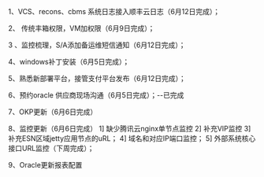 



1、VCS、recons、cbms 系统日志接入顺丰云日志（6月12日完成）；

2、 传统丰箱权限，VM加权限（6月9日完成）；

3 、监控梳理，S/A添加备运维短信通知（6月12日完成）；

4、windows补丁安装（6月5日完成）；

5、熟悉新部署平台，接管支付平台发布（6月12日完成）；

6、预约oracle 供应商现场沟通（6月5日完成）；--已完成

7、OKP更新（6月6日完成）

8、监控更新（6月6日完成）
1] 缺少腾讯云nginx单节点监控
2] 补充VIP监控
3] 补充ESN区域jetty应用节点的uRL；
4] 域名和对应IP端口监控； 
5] 外部系统核心接口URL监控（下周完成）；

9、Oracle更新报表配置





